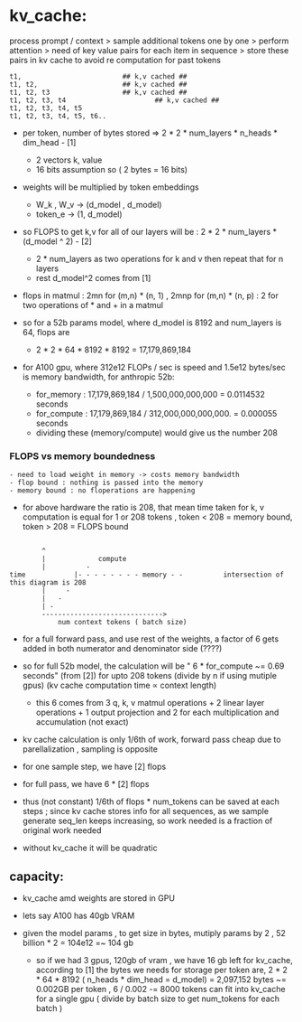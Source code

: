 # kv_cache:

process prompt / context > sample additional tokens one by one > perform attention > need of key value pairs for each item in sequence > store these pairs in kv cache to avoid re computation for past tokens

```
t1, 						## k,v cached ##
t1, t2,						## k,v cached ##
t1, t2, t3					## k,v cached ##
t1, t2, t3, t4				        ## k,v cached ##
t1, t2, t3, t4, t5
t1, t2, t3, t4, t5, t6..
```
* per token, number of bytes stored => 2 * 2 * num_layers * n_heads * dim_head - [1]
	- 2 vectors k, value
	- 16 bits assumption so ( 2 bytes = 16 bits)

* weights will be multiplied by token embeddings 
	- W_k , W_v -> (d_model , d_model)
	- token_e -> (1, d_model)

* so FLOPS to get k,v for all of our layers will be : 2 * 2 * num_layers * (d_model ^ 2) - [2]
	- 2 * num_layers as two operations for k and v then repeat that for n layers
	- rest d_model^2 comes from [1]

* flops in matmul : 2mn for (m,n) * (n, 1) , 2mnp for (m,n) * (n, p) : 2 for two operations of * and + in a matmul

* so for a 52b params model, where d_model is 8192 and num_layers is 64, flops are
	- 2 * 2 * 64 * 8192 * 8192 = 17,179,869,184

* for A100 gpu, where 312e12 FLOPs / sec is speed and 1.5e12 bytes/sec is memory bandwidth, for anthropic 52b:
	- for_memory : 17,179,869,184 / 1,500,000,000,000 =  0.0114532 seconds
	- for_compute : 17,179,869,184 / 312,000,000,000,000. = 0.000055 seconds
	- dividing these (memory/compute) would give us the number 208

### FLOPS vs memory boundedness
	- need to load weight in memory -> costs memory bandwidth
	- flop bound : nothing is passed into the memory
	- memory bound : no floperations are happening 

* for above hardware the ratio is 208, that mean time taken for k, v computation is equal for 1 or 208 tokens , token < 208 = memory bound, token > 208 = FLOPS bound

```

		^				    	
		|             compute
		|          -
time	        |- - - - - - - - memory - -          intersection of this diagram is 208
		|     - 
		|   - 
		| - 
		------------------------------>
			num context tokens ( batch size) 
```			
* for a full forward pass, and use rest of the weights, a factor of 6 gets added in both numerator and denominator side (????)

* so for full 52b model, the calculation will be " 6 * for_compute ~= 0.69 seconds" (from [2]) for upto 208 tokens (divide by n if using  mutiple gpus) (kv cache computation time ∝ context length)
	- this 6 comes from 3 q, k, v matmul operations + 2 linear layer operations + 1 output projection and 2 for each multiplication and accumulation (not exact)

* kv cache calculation is only 1/6th of work, forward pass cheap due to parellalization , sampling is opposite 
* for one sample step, we have [2] flops
* for full pass, we have 6 * [2] flops 
* thus (not constant) 1/6th of flops * num_tokens can be saved at each steps ; since kv cache stores info for all sequences, as we sample generate seq_len keeps increasing, so work needed is a fraction of original work needed
* without kv_cache it will be quadratic

## capacity:

* kv_cache amd weights are stored in GPU 
* lets say A100 has 40gb VRAM

* given the model params , to get size in bytes, mutiply params by 2 , 52 billion * 2 = 104e12 =~ 104 gb
	- so if we had 3 gpus, 120gb of vram , we have 16 gb left for kv_cache, according to [1] the bytes we needs for storage per token are, 2 * 2 * 64 * 8192 ( n_heads * dim_head = d_model) = 2,097,152 bytes ~= 0.002GB per token , 6 / 0.002 -= 8000 tokens can fit into kv_cache for a single gpu ( divide by batch size to get num_tokens for each batch )










	
	



